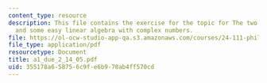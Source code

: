 ```yaml
---
content_type: resource
description: This file contains the exercise for the topic for The two-path experiment,
  and some easy linear algebra with complex numbers.
file: https://ol-ocw-studio-app-qa.s3.amazonaws.com/courses/24-111-philosophy-of-quantum-mechanics-spring-2005/355178a658756c9fe6b978ab4ff570cd_a1_due_2_14_05.pdf
file_type: application/pdf
resourcetype: Document
title: a1_due_2_14_05.pdf
uid: 355178a6-5875-6c9f-e6b9-78ab4ff570cd
---
```

